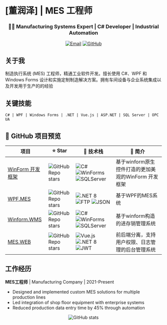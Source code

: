 # [董润泽] | MES 工程师

<div align="center">
  <h3>👨‍💻 Manufacturing Systems Expert | C# Developer | Industrial Automation</h3>
  
  [![Email](https://img.shields.io/badge/Email-Contact-blue?style=flat-square&logo=gmail)](mailto:1749492810@qq.com)
  [![GitHub](https://img.shields.io/badge/GitHub-Follow-blue?style=flat-square&logo=github)](https://github.com/baitianbt)
</div>

## 关于我


制造执行系统 (MES) 工程师，精通工业软件开发。擅长使用 C#、WPF 和 Windows Forms 设计和实施定制制造解决方案。拥有车间设备与企业系统集成以及开发用于生产的的经验

## 关键技能

```
C# | WPF | Windows Forms | .NET | Vue.js | ASP.NET | SQL Server | OPC UA
```


## 📌 GitHub 项目预览

| 项目 | ⭐ Star | 🧰 技术栈 | 📄 简介 |
|------|--------|-----------|--------|
| [WinForm 开发框架](https://github.com/baitianbt/GC-MES) | ![GitHub Repo stars](https://img.shields.io/github/stars/baitianbt/GC-MES?style=social) | ![C#](https://img.shields.io/badge/C%23-239120?style=flat-square&logo=c-sharp&logoColor=white) ![WinForms](https://img.shields.io/badge/WinForms-0078D6?style=flat-square&logo=windows&logoColor=white) ![SQLServer](https://img.shields.io/badge/SQL%20Server-CC2927?style=flat-square&logo=microsoftsqlserver&logoColor=white) | 基于winform原生控件打造的更加美观的WinForm 开发框架 |
| [WPF.MES](https://github.com/baitianbt/MES_WPF) | ![GitHub Repo stars](https://img.shields.io/github/stars/baitianbt/MES_WPF?style=social) | ![.NET 8](https://img.shields.io/badge/.NET_8-5C2D91?style=flat-square&logo=dotnet&logoColor=white) ![FTP](https://img.shields.io/badge/FTP-003B57?style=flat-square&logo=codeberg&logoColor=white) ![JSON](https://img.shields.io/badge/JSON-000?style=flat-square&logo=json&logoColor=white) | 基于WPF的MES系统 |
| [Winform.WMS](https://github.com/baitianbt/WMS.Winform) | ![GitHub Repo stars](https://img.shields.io/github/stars/baitianbt/WMS.Winform?style=social) | ![C#](https://img.shields.io/badge/C%23-239120?style=flat-square&logo=c-sharp&logoColor=white) ![WinForms](https://img.shields.io/badge/WinForms-0078D6?style=flat-square&logo=windows&logoColor=white) ![SQLServer](https://img.shields.io/badge/SQL%20Server-CC2927?style=flat-square&logo=microsoftsqlserver&logoColor=white) | 基于winform构造的进存销管理系统 |
| [MES.WEB](https://github.com//baitianbt/MES) | ![GitHub Repo stars](https://img.shields.io/github/stars//baitianbt/MES?style=social) | ![Vue.js](https://img.shields.io/badge/Vue3-4FC08D?style=flat-square&logo=vue.js&logoColor=white) ![.NET 8](https://img.shields.io/badge/.NET_8-5C2D91?style=flat-square&logo=dotnet&logoColor=white) ![JWT](https://img.shields.io/badge/JWT-black?style=flat-square&logo=jsonwebtokens&logoColor=white) | 前后端分离，支持用户权限、日志管理的后台管理系统 |


## 工作经历

**MES工程师** | Manufacturing Company | 2021-Present
- Designed and implemented custom MES solutions for multiple production lines
- Led integration of shop floor equipment with enterprise systems
- Reduced production data entry time by 45% through automation


<div align="center">
  
  ![GitHub stats](https://github-readme-stats.vercel.app/api?username=baitianbt&show_icons=true&theme=default&hide_border=true)
  
</div>

<!-- Replace 'yourusername' with your actual GitHub username -->
<!-- Replace all placeholder text with your actual information --> 
